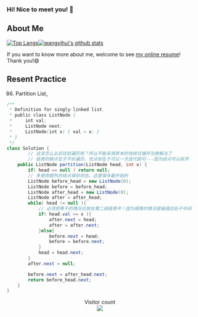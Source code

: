 ### Hi! Nice to meet you! 👋

<!--
**istarwyh/istarwyh** is a ✨ _special_ ✨ repository because its `README.md` (this file) appears on your GitHub profile.

Here are some ideas to get you started:

- 🔭 I’m currently working on ...
- 🌱 I’m currently learning ...
- 👯 I’m looking to collaborate on ...
- 🤔 I’m looking for help with ...
- 💬 Ask me about ...
- 📫 How to reach me: ...
- 😄 Pronouns: ...
- ⚡ Fun fact: ...
-->



## About Me


[![Top Langs](https://github-readme-stats.vercel.app/api/top-langs/?username=istarwyh&hide=css&layout=compact)](https://github.com/anuraghazra/github-readme-stats)[![wangyihui's github stats](https://github-readme-stats.vercel.app/api?username=istarwyh "![wangyihui's github stats")](https://github.com/istarwyh)

If you want to know more about me, welcome to see [my online resume](https://istarwyh.github.io/)! Thank you!😄

## Resent Practice
86. Partition List[.](https://leetcode-cn.com/problems/partition-list/)


```java
/**
 * Definition for singly-linked list.
 * public class ListNode {
 *     int val;
 *     ListNode next;
 *     ListNode(int x) { val = x; }
 * }
 */
class Solution {
        // 这该怎么从后往前遍历呢？所以不能采用原本的快排式循环交换解法了
        // 链表的缺点在于不好遍历，优点却在于可以一次迭代即可---因为结点可以拆开
    public ListNode partition(ListNode head, int x) {
        if( head == null ) return null;
        // 多使用额外的结点保存状态，这里保存最开始的
        ListNode before_head = new ListNode(0);
        ListNode before = before_head;
        ListNode after_head = new ListNode(0);
        ListNode after = after_head;
        while( head != null ){
            // 必须把等于的情况也放在第二段链表中！因为相等的情况是轴值应处于中间
            if( head.val >= x ){
                after.next = head;
                after = after.next;
            }else{
                before.next = head;
                before = before.next;
            }
            head = head.next;
        }
        after.next = null;

        before.next = after_head.next;
        return before_head.next;
    }
} 
```

<p align="center"> 
  Visitor count<br>
  <img src="https://profile-counter.glitch.me/istarwyh/count.svg" />
</p>
